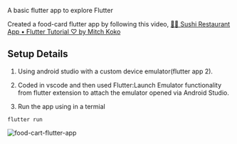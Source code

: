 A basic flutter app to explore Flutter

Created a food-card flutter app by following this video,  [🍣📱 Sushi Restaurant App • Flutter Tutorial ♡
 by Mitch Koko](https://www.youtube.com/watch?v=zOQzu3BGSqo)

## Setup Details

1) Using android studio with a custom device emulator(flutter app 2).

2) Coded in vscode and then used Flutter:Launch Emulator functionality from flutter extension to attach the emulator opened via Android Studio.

3) Run the app using in a termial
 ```
 flutter run
 ```

 

![food-cart-flutter-app](https://github.com/user-attachments/assets/2cd8fd7a-0374-4eaf-90de-ec841ae7bf42)
